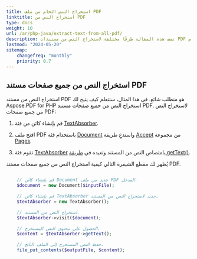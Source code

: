 ```yaml
---
title: استخراج النص الخام من ملف PDF 
linktitle: استخراج النص من PDF
type: docs
weight: 10
url: /ar/php-java/extract-text-from-all-pdf/
description: تصف هذه المقالة طرقًا مختلفة لاستخراج النص من مستندات PDF باستخدام Aspose.PDF for PHP. من صفحات كاملة، من جزء محدد، بناءً على الأعمدة، إلخ.
lastmod: "2024-05-20"
sitemap:
    changefreq: "monthly"
    priority: 0.7
---
```


## استخراج النص من جميع صفحات مستند PDF

استخراج النص من مستند PDF هو متطلب شائع. في هذا المثال، ستتعلم كيف يتيح لك Aspose.PDF for PHP استخراج النص من جميع صفحات مستند PDF.
لاستخراج النص من جميع صفحات PDF:

1. قم بإنشاء كائن من فئة [TextAbsorber](https://reference.aspose.com/pdf/java/com.aspose.pdf/TextAbsorber).

1. افتح ملف PDF باستخدام فئة [Document](https://reference.aspose.com/pdf/java/com.aspose.pdf/Document) واستدعِ طريقة [Accept](https://reference.aspose.com/pdf/java/com.aspose.pdf/PageCollection#accept-com.aspose.pdf.TextAbsorber-) من مجموعة [Pages](https://reference.aspose.com/pdf/java/com.aspose.pdf/Page).
2. تقوم فئة [TextAbsorber](https://reference.aspose.com/pdf/java/com.aspose.pdf/TextAbsorber) بامتصاص النص من المستند وتعيده في [طريقة getText()](https://reference.aspose.com/pdf/java/com.aspose.pdf/textabsorber/#getText--).

يُظهر لك مقطع الشيفرة التالي كيفية استخراج النص من جميع صفحات مستند PDF.

```php

    // قم بإنشاء كائن Document جديد من ملف PDF المدخل.
    $document = new Document($inputFile);

    // قم بإنشاء كائن TextAbsorber جديد لاستخراج النص من المستند.
    $textAbsorber = new TextAbsorber();

    // استخراج النص من المستند.
    $textAbsorber->visit($document);

    // الحصول على محتوى النص المستخرج.
    $content = $textAbsorber->getText();

    // حفظ النص المستخرج إلى الملف الناتج.
    file_put_contents($outputFile, $content);
```